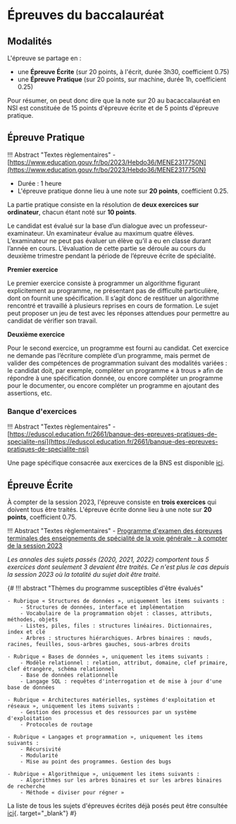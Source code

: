 # Épreuves du baccalauréat 
## Modalités

L'épreuve se partage en :

- une **Épreuve Écrite** (sur 20 points, à l'écrit, durée 3h30, coefficient 0.75)
- une **Épreuve Pratique** (sur 20 points, sur machine, durée 1h, coefficient 0.25)

Pour résumer, on peut donc dire que la note sur 20 au bacaccalauréat en NSI est constituée de 15 points d'épreuve écrite et de 5 points d'épreuve pratique.

## Épreuve Pratique

!!! Abstract "Textes règlementaires"
    - [https://www.education.gouv.fr/bo/2023/Hebdo36/MENE2317750N](https://www.education.gouv.fr/bo/2023/Hebdo36/MENE2317750N)


- Durée : 1 heure
- L'épreuve pratique donne lieu à une note sur **20 points**, coefficient 0.25.

La partie pratique consiste en la résolution de **deux exercices sur ordinateur**, chacun étant noté sur **10 points**.

Le candidat est évalué sur la base d’un dialogue avec un professeur-examinateur. Un examinateur évalue au maximum quatre élèves. L’examinateur ne peut pas évaluer un élève qu’il a eu en classe durant l’année en cours.
L’évaluation de cette partie se déroule au cours du deuxième trimestre pendant la période de l’épreuve écrite de spécialité.

**Premier exercice**

Le premier exercice consiste à programmer un algorithme figurant explicitement au programme, ne présentant pas de difficulté particulière, dont on fournit une spécification. Il s’agit donc de restituer un algorithme rencontré et travaillé à plusieurs reprises en cours de formation. Le sujet peut proposer un jeu de test avec les réponses attendues pour permettre au candidat de vérifier son travail.


**Deuxième exercice**

Pour le second exercice, un programme est fourni au candidat. Cet exercice ne demande pas l’écriture complète d’un programme, mais permet de valider des compétences de programmation suivant des modalités variées : le candidat doit, par exemple, compléter un programme « à trous » afin de répondre à une spécification donnée, ou encore compléter un programme pour le documenter, ou encore compléter un programme en ajoutant des assertions, etc.

### Banque d'exercices

!!! Abstract "Textes règlementaires"
    - [https://eduscol.education.fr/2661/banque-des-epreuves-pratiques-de-specialite-nsi](https://eduscol.education.fr/2661/banque-des-epreuves-pratiques-de-specialite-nsi)


Une page spécifique consacrée aux exercices de la BNS est disponible [ici](../../T6_6_Epreuve_pratique/BNS_2022/).


## Épreuve Écrite
 
À compter de la session 2023, l'épreuve consiste en **trois exercices** qui doivent tous être traités. L'épreuve écrite donne lieu à une note sur **20 points**, coefficient 0.75.

!!! Abstract "Textes règlementaires"
    - [Programme d'examen des épreuves terminales des enseignements de spécialité de la voie générale - à compter de la session 2023](https://www.education.gouv.fr/bo/22/Hebdo36/MENE2227884N.htm)

*Les annales des sujets passés (2020, 2021, 2022) comportent tous 5 exercices dont seulement 3 devaient être traités. Ce n'est plus le cas depuis la session 2023 où la totalité du sujet doit être traité.*

{#
!!! abstract "Thèmes du programme susceptibles d'être évalués"

    - Rubrique « Structures de données », uniquement les items suivants :
        - Structures de données, interface et implémentation
        - Vocabulaire de la programmation objet : classes, attributs, méthodes, objets
        - Listes, piles, files : structures linéaires. Dictionnaires, index et clé
        - Arbres : structures hiérarchiques. Arbres binaires : nœuds, racines, feuilles, sous-arbres gauches, sous-arbres droits

    - Rubrique « Bases de données », uniquement les items suivants :
        - Modèle relationnel : relation, attribut, domaine, clef primaire, clef étrangère, schéma relationnel
        - Base de données relationnelle
        - Langage SQL : requêtes d'interrogation et de mise à jour d'une base de données

    - Rubrique « Architectures matérielles, systèmes d'exploitation et réseaux », uniquement les items suivants :
        - Gestion des processus et des ressources par un système d'exploitation
        - Protocoles de routage

    - Rubrique « Langages et programmation », uniquement les items suivants :
        - Récursivité
        - Modularité
        - Mise au point des programmes. Gestion des bugs

    - Rubrique « Algorithmique », uniquement les items suivants :
        - Algorithmes sur les arbres binaires et sur les arbres binaires de recherche
        - Méthode « diviser pour régner »


La liste de tous les sujets d'épreuves écrites déjà posés peut être consultée [ici](T6_Annales/liste_sujets/){. target="_blank"}
#}

